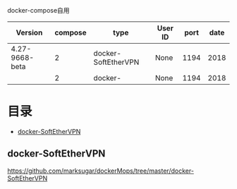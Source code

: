 docker-compose自用


| Version         |   compose    | type                | User ID | port      |date      |
| ----------------|------------- | ------------------- | ------- | --------- |--------- |
| 4.27-9668-beta  |       2      | docker-SoftEtherVPN | None    | 1194      |2018      |
|                 |       2      | docker-             | None    | 1194      |2018      |


# 目录

- [docker-SoftEtherVPN](#docker-SoftEtherVPN)


## docker-SoftEtherVPN

https://github.com/marksugar/dockerMops/tree/master/docker-SoftEtherVPN
